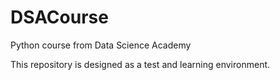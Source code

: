 # DSACourse
Python course from Data Science Academy

This repository is designed as a test and learning environment.